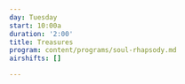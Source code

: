 ```yaml
---
day: Tuesday
start: 10:00a
duration: '2:00'
title: Treasures
program: content/programs/soul-rhapsody.md
airshifts: []

---
```

